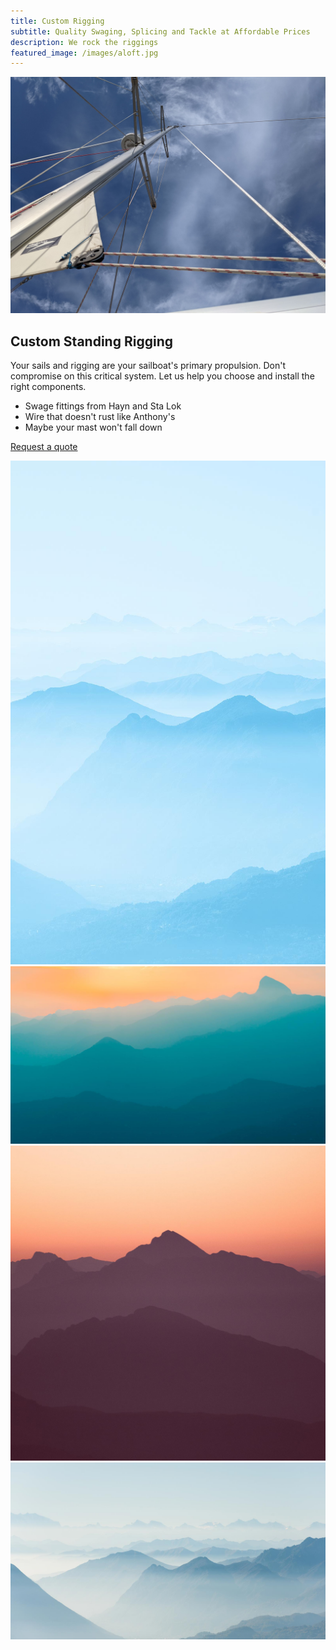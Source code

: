 ```yaml
---
title: Custom Rigging
subtitle: Quality Swaging, Splicing and Tackle at Affordable Prices
description: We rock the riggings
featured_image: /images/aloft.jpg
---
```


![](/images/sea-ave-rig.jpg)

## Custom Standing Rigging

Your sails and rigging are your sailboat's primary propulsion. Don't compromise
on this critical system. Let us help you choose and install the right components.

* Swage fittings from Hayn and Sta Lok
* Wire that doesn't rust like Anthony's
* Maybe your mast won't fall down

<a href="#" class="button button--large">Request a quote</a>

<div class="gallery" data-columns="3">
	<img src="/images/demo/demo-portrait.jpg">
	<img src="/images/demo/demo-landscape.jpg">
	<img src="/images/demo/demo-square.jpg">
	<img src="/images/demo/demo-landscape-2.jpg">
</div>
